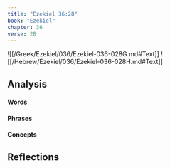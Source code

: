 ```yaml
---
title: "Ezekiel 36:28"
book: "Ezekiel"
chapter: 36
verse: 28
---
```

![[/Greek/Ezekiel/036/Ezekiel-036-028G.md#Text]]
![[/Hebrew/Ezekiel/036/Ezekiel-036-028H.md#Text]]

## Analysis

#### Words

#### Phrases

#### Concepts

## Reflections
